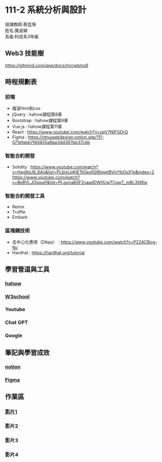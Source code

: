 # 111-2 系統分析與設計  
 授課教師:蔡芸琤  
姓名:龔姿穎  
系級:科技系3年級  
## Web3 技能樹  
https://gitmind.com/app/docs/mrcwbms6
## 時程規劃表  
### 前端
* 複習html和css
* jQuery : hahow課程第8章  
* Bootstrap : hahow課程第9章  
* Vue.js : hahow課程第11章    
* React : https://www.youtube.com/watch?v=zqV7NIFGDrQ  
* Figma : https://ntnuwebdesign.notion.site/111-071efabb7f49455a9aa3dd387bb37cbb
### 智能合約開發
* Solidity : https://www.youtube.com/watch?v=Hag8dJ8_8Ao&list=PLbixLpKtETtGeqfQtRiewtBVjcYbOsX1g&index=2
https://www.youtube.com/watch?v=BeBVLJOqwaY&list=PLgunaBSF2yaadDW0UwTCgwT_mBL35lRiq
### 智能合約開發工具  
* Remix 
* Truffle 
* Embark 
### 區塊鏈技術
* 去中心化應用（DApp） : https://www.youtube.com/watch?v=P22ACBog-Nc
* Hardhat : https://hardhat.org/tutorial
## 學習管道與工具
### [hahow](https://hahow.in/courses/56189df9df7b3d0b005c6639/main?item=5a1e1745a2c4b000589dd230)
### [W3school](https://www.w3schools.com/html/default.asp)
### Youtube
### Chat GPT
### Google
## 筆記與學習成效
### [notion](https://www.notion.so/Web3-b512a4e21d47476b8d37563e82675a02?pvs=4)
### [Figma](https://www.figma.com/file/kp97H63roxSzdFxa725CIU/%E7%A7%91%E6%8A%80%E7%B3%BB(%E4%B8%89)%2F%E9%BE%94%E5%A7%BF%E7%A9%8E?node-id=0%3A1&t=Bfzd7RprOh3cK0bg-1)
## 作業區  
### [影片1](https://www.youtube.com/watch?v=yv12R2X_ijU)  
### 影片2  
### 影片3  
### 影片4  
